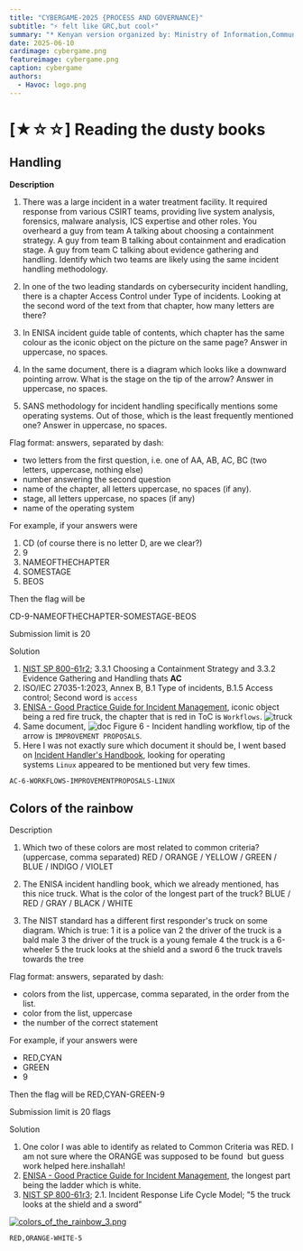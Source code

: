 ```yaml
---
title: "CYBERGAME-2025 {PROCESS AND GOVERNANCE}"
subtitle: "⚡ felt like GRC,but cool⚡"
summary: "* Kenyan version organized by: Ministry of Information,Communications and the Digital Economy*"
date: 2025-06-10
cardimage: cybergame.png
featureimage: cybergame.png
caption: cybergame
authors:
  - Havoc: logo.png
---
```



# [★☆☆] Reading the dusty books

## Handling

[](https://github.com/lukaskuzmiak/cybergame.sk-2025-writeups/tree/main/Reading%20the%20dusty%20books#handling)

**Description**

1. There was a large incident in a water treatment facility. It required response from various CSIRT teams, providing live system analysis, forensics, malware analysis, ICS expertise and other roles. You overheard a guy from team A talking about choosing a containment strategy. A guy from team B talking about containment and eradication stage. A guy from team C talking about evidence gathering and handling. Identify which two teams are likely using the same incident handling methodology.
    
2. In one of the two leading standards on cybersecurity incident handling, there is a chapter Access Control under Type of incidents. Looking at the second word of the text from that chapter, how many letters are there?
    
3. In ENISA incident guide table of contents, which chapter has the same colour as the iconic object on the picture on the same page? Answer in uppercase, no spaces.
    
4. In the same document, there is a diagram which looks like a downward pointing arrow. What is the stage on the tip of the arrow? Answer in uppercase, no spaces.
    
5. SANS methodology for incident handling specifically mentions some operating systems. Out of those, which is the least frequently mentioned one? Answer in uppercase, no spaces.
    

Flag format: answers, separated by dash:

- two letters from the first question, i.e. one of AA, AB, AC, BC (two letters, uppercase, nothing else)
- number answering the second question
- name of the chapter, all letters uppercase, no spaces (if any).
- stage, all letters uppercase, no spaces (if any)
- name of the operating system

For example, if your answers were

1. CD (of course there is no letter D, are we clear?)
2. 9
3. NAMEOFTHECHAPTER
4. SOMESTAGE
5. BEOS

Then the flag will be

CD-9-NAMEOFTHECHAPTER-SOMESTAGE-BEOS

Submission limit is 20

Solution

1. [NIST SP 800-61r2](https://nvlpubs.nist.gov/nistpubs/specialpublications/nist.sp.800-61r2.pdf); 3.3.1 Choosing a Containment Strategy and 3.3.2 Evidence Gathering and Handling thats **AC**
2. ISO/IEC 27035-1:2023, Annex B, B.1 Type of incidents, B.1.5 Access control; Second word is `access`
3. [ENISA - Good Practice Guide for Incident Management](https://www.enisa.europa.eu/sites/default/files/publications/Incident_Management_guide.pdf), iconic object being a red fire truck, the chapter that is red in ToC is `Workflows`.
![truck]()
4. Same document,
   ![doc]()     Figure 6 - Incident handling workflow, tip of the arrow is `IMPROVEMENT PROPOSALS`.
5. Here I was not exactly sure which document it should be, I went based on [Incident Handler's Handbook](https://dl.icdst.org/pdfs/files3/d60a0c473353813ed1f32c4faefedbd6.pdf), looking for operating systems `Linux` appeared to be mentioned but very few times.

```
AC-6-WORKFLOWS-IMPROVEMENTPROPOSALS-LINUX
```

## Colors of the rainbow

[](https://github.com/lukaskuzmiak/cybergame.sk-2025-writeups/tree/main/Reading%20the%20dusty%20books#colors-of-the-rainbow)

Description

1. Which two of these colors are most related to common criteria? (uppercase, comma separated) RED / ORANGE / YELLOW / GREEN / BLUE / INDIGO / VIOLET
    
2. The ENISA incident handling book, which we already mentioned, has this nice truck. What is the color of the longest part of the truck? BLUE / RED / GRAY / BLACK / WHITE
    
3. The NIST standard has a different first responder's truck on some diagram. Which is true: 1 it is a police van 2 the driver of the truck is a bald male 3 the driver of the truck is a young female 4 the truck is a 6-wheeler 5 the truck looks at the shield and a sword 6 the truck travels towards the tree
    

Flag format: answers, separated by dash:

- colors from the list, uppercase, comma separated, in the order from the list.
- color from the list, uppercase
- the number of the correct statement

For example, if your answers were

- RED,CYAN
- GREEN
- 9

Then the flag will be RED,CYAN-GREEN-9

Submission limit is 20 flags

Solution

1. One color I was able to identify as related to Common Criteria was RED. I am not sure where the ORANGE was supposed to be found  but guess work helped here.inshallah!
2. [ENISA - Good Practice Guide for Incident Management](https://www.enisa.europa.eu/sites/default/files/publications/Incident_Management_guide.pdf), the longest part being the ladder which is white.
3. [NIST SP 800-61r3](https://nvlpubs.nist.gov/nistpubs/specialpublications/nist.sp.800-61r3.pdf); 2.1. Incident Response Life Cycle Model; "5 the truck looks at the shield and a sword"

[![colors_of_the_rainbow_3.png](https://github.com/lukaskuzmiak/cybergame.sk-2025-writeups/raw/main/Reading%20the%20dusty%20books/Solution/colors_of_the_rainbow_3.jpg)](https://github.com/lukaskuzmiak/cybergame.sk-2025-writeups/blob/main/Reading%20the%20dusty%20books/Solution/colors_of_the_rainbow_3.jpg)

```
RED,ORANGE-WHITE-5
```
